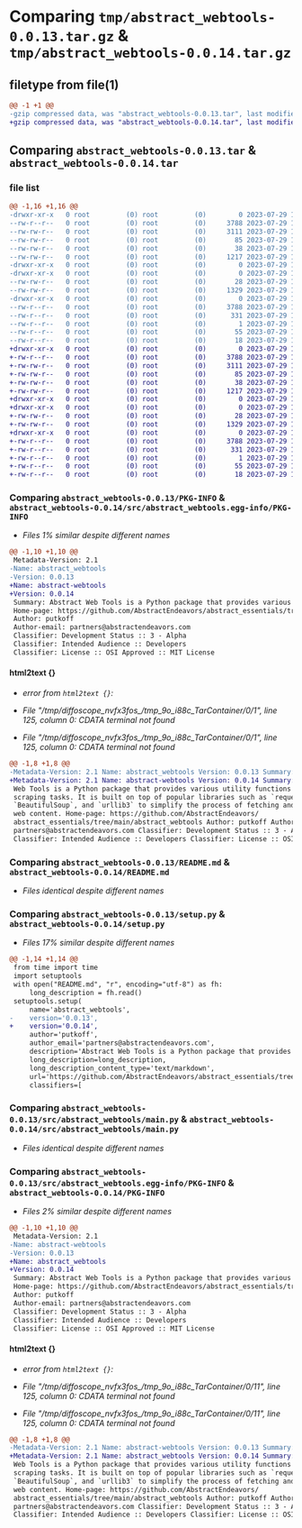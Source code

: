 # Comparing `tmp/abstract_webtools-0.0.13.tar.gz` & `tmp/abstract_webtools-0.0.14.tar.gz`

## filetype from file(1)

```diff
@@ -1 +1 @@
-gzip compressed data, was "abstract_webtools-0.0.13.tar", last modified: Sat Jul 29 19:45:51 2023, max compression
+gzip compressed data, was "abstract_webtools-0.0.14.tar", last modified: Sat Jul 29 19:50:03 2023, max compression
```

## Comparing `abstract_webtools-0.0.13.tar` & `abstract_webtools-0.0.14.tar`

### file list

```diff
@@ -1,16 +1,16 @@
-drwxr-xr-x   0 root         (0) root         (0)        0 2023-07-29 19:45:51.244279 abstract_webtools-0.0.13/
--rw-r--r--   0 root         (0) root         (0)     3788 2023-07-29 19:45:51.244279 abstract_webtools-0.0.13/PKG-INFO
--rw-rw-r--   0 root         (0) root         (0)     3111 2023-07-29 19:45:03.000000 abstract_webtools-0.0.13/README.md
--rw-rw-r--   0 root         (0) root         (0)       85 2023-07-29 19:09:21.000000 abstract_webtools-0.0.13/pyproject.toml
--rw-rw-r--   0 root         (0) root         (0)       38 2023-07-29 19:45:51.244279 abstract_webtools-0.0.13/setup.cfg
--rw-rw-r--   0 root         (0) root         (0)     1217 2023-07-29 19:45:13.000000 abstract_webtools-0.0.13/setup.py
-drwxr-xr-x   0 root         (0) root         (0)        0 2023-07-29 19:45:51.244279 abstract_webtools-0.0.13/src/
-drwxr-xr-x   0 root         (0) root         (0)        0 2023-07-29 19:45:51.244279 abstract_webtools-0.0.13/src/abstract_webtools/
--rw-rw-r--   0 root         (0) root         (0)       28 2023-07-29 19:28:16.000000 abstract_webtools-0.0.13/src/abstract_webtools/__init__.py
--rw-rw-r--   0 root         (0) root         (0)     1329 2023-07-29 19:09:21.000000 abstract_webtools-0.0.13/src/abstract_webtools/main.py
-drwxr-xr-x   0 root         (0) root         (0)        0 2023-07-29 19:45:51.244279 abstract_webtools-0.0.13/src/abstract_webtools.egg-info/
--rw-r--r--   0 root         (0) root         (0)     3788 2023-07-29 19:45:51.000000 abstract_webtools-0.0.13/src/abstract_webtools.egg-info/PKG-INFO
--rw-r--r--   0 root         (0) root         (0)      331 2023-07-29 19:45:51.000000 abstract_webtools-0.0.13/src/abstract_webtools.egg-info/SOURCES.txt
--rw-r--r--   0 root         (0) root         (0)        1 2023-07-29 19:45:51.000000 abstract_webtools-0.0.13/src/abstract_webtools.egg-info/dependency_links.txt
--rw-r--r--   0 root         (0) root         (0)       55 2023-07-29 19:45:51.000000 abstract_webtools-0.0.13/src/abstract_webtools.egg-info/requires.txt
--rw-r--r--   0 root         (0) root         (0)       18 2023-07-29 19:45:51.000000 abstract_webtools-0.0.13/src/abstract_webtools.egg-info/top_level.txt
+drwxr-xr-x   0 root         (0) root         (0)        0 2023-07-29 19:50:03.590374 abstract_webtools-0.0.14/
+-rw-r--r--   0 root         (0) root         (0)     3788 2023-07-29 19:50:03.590374 abstract_webtools-0.0.14/PKG-INFO
+-rw-rw-r--   0 root         (0) root         (0)     3111 2023-07-29 19:45:03.000000 abstract_webtools-0.0.14/README.md
+-rw-rw-r--   0 root         (0) root         (0)       85 2023-07-29 19:09:21.000000 abstract_webtools-0.0.14/pyproject.toml
+-rw-rw-r--   0 root         (0) root         (0)       38 2023-07-29 19:50:03.590374 abstract_webtools-0.0.14/setup.cfg
+-rw-rw-r--   0 root         (0) root         (0)     1217 2023-07-29 19:49:31.000000 abstract_webtools-0.0.14/setup.py
+drwxr-xr-x   0 root         (0) root         (0)        0 2023-07-29 19:50:03.590374 abstract_webtools-0.0.14/src/
+drwxr-xr-x   0 root         (0) root         (0)        0 2023-07-29 19:50:03.590374 abstract_webtools-0.0.14/src/abstract_webtools/
+-rw-rw-r--   0 root         (0) root         (0)       28 2023-07-29 19:28:16.000000 abstract_webtools-0.0.14/src/abstract_webtools/__init__.py
+-rw-rw-r--   0 root         (0) root         (0)     1329 2023-07-29 19:09:21.000000 abstract_webtools-0.0.14/src/abstract_webtools/main.py
+drwxr-xr-x   0 root         (0) root         (0)        0 2023-07-29 19:50:03.590374 abstract_webtools-0.0.14/src/abstract_webtools.egg-info/
+-rw-r--r--   0 root         (0) root         (0)     3788 2023-07-29 19:50:03.000000 abstract_webtools-0.0.14/src/abstract_webtools.egg-info/PKG-INFO
+-rw-r--r--   0 root         (0) root         (0)      331 2023-07-29 19:50:03.000000 abstract_webtools-0.0.14/src/abstract_webtools.egg-info/SOURCES.txt
+-rw-r--r--   0 root         (0) root         (0)        1 2023-07-29 19:50:03.000000 abstract_webtools-0.0.14/src/abstract_webtools.egg-info/dependency_links.txt
+-rw-r--r--   0 root         (0) root         (0)       55 2023-07-29 19:50:03.000000 abstract_webtools-0.0.14/src/abstract_webtools.egg-info/requires.txt
+-rw-r--r--   0 root         (0) root         (0)       18 2023-07-29 19:50:03.000000 abstract_webtools-0.0.14/src/abstract_webtools.egg-info/top_level.txt
```

### Comparing `abstract_webtools-0.0.13/PKG-INFO` & `abstract_webtools-0.0.14/src/abstract_webtools.egg-info/PKG-INFO`

 * *Files 1% similar despite different names*

```diff
@@ -1,10 +1,10 @@
 Metadata-Version: 2.1
-Name: abstract_webtools
-Version: 0.0.13
+Name: abstract-webtools
+Version: 0.0.14
 Summary: Abstract Web Tools is a Python package that provides various utility functions for web scraping tasks. It is built on top of popular libraries such as `requests`, `BeautifulSoup`, and `urllib3` to simplify the process of fetching and parsing web content.
 Home-page: https://github.com/AbstractEndeavors/abstract_essentials/tree/main/abstract_webtools
 Author: putkoff
 Author-email: partners@abstractendeavors.com
 Classifier: Development Status :: 3 - Alpha
 Classifier: Intended Audience :: Developers
 Classifier: License :: OSI Approved :: MIT License
```

#### html2text {}

 * *error from `html2text {}`:*

 * *File "/tmp/diffoscope_nvfx3fos_/tmp_9o_i88c_TarContainer/0/1", line 125, column 0: CDATA terminal not found*

 * *File "/tmp/diffoscope_nvfx3fos_/tmp_9o_i88c_TarContainer/0/1", line 125, column 0: CDATA terminal not found*

```diff
@@ -1,8 +1,8 @@
-Metadata-Version: 2.1 Name: abstract_webtools Version: 0.0.13 Summary: Abstract
+Metadata-Version: 2.1 Name: abstract-webtools Version: 0.0.14 Summary: Abstract
 Web Tools is a Python package that provides various utility functions for web
 scraping tasks. It is built on top of popular libraries such as `requests`,
 `BeautifulSoup`, and `urllib3` to simplify the process of fetching and parsing
 web content. Home-page: https://github.com/AbstractEndeavors/
 abstract_essentials/tree/main/abstract_webtools Author: putkoff Author-email:
 partners@abstractendeavors.com Classifier: Development Status :: 3 - Alpha
 Classifier: Intended Audience :: Developers Classifier: License :: OSI Approved
```

### Comparing `abstract_webtools-0.0.13/README.md` & `abstract_webtools-0.0.14/README.md`

 * *Files identical despite different names*

### Comparing `abstract_webtools-0.0.13/setup.py` & `abstract_webtools-0.0.14/setup.py`

 * *Files 17% similar despite different names*

```diff
@@ -1,14 +1,14 @@
 from time import time
 import setuptools
 with open("README.md", "r", encoding="utf-8") as fh:
     long_description = fh.read()
 setuptools.setup(
     name='abstract_webtools',
-    version='0.0.13',
+    version='0.0.14',
     author='putkoff',
     author_email='partners@abstractendeavors.com',
     description='Abstract Web Tools is a Python package that provides various utility functions for web scraping tasks. It is built on top of popular libraries such as `requests`, `BeautifulSoup`, and `urllib3` to simplify the process of fetching and parsing web content.',
     long_description=long_description,
     long_description_content_type='text/markdown',
     url='https://github.com/AbstractEndeavors/abstract_essentials/tree/main/abstract_webtools',
     classifiers=[
```

### Comparing `abstract_webtools-0.0.13/src/abstract_webtools/main.py` & `abstract_webtools-0.0.14/src/abstract_webtools/main.py`

 * *Files identical despite different names*

### Comparing `abstract_webtools-0.0.13/src/abstract_webtools.egg-info/PKG-INFO` & `abstract_webtools-0.0.14/PKG-INFO`

 * *Files 2% similar despite different names*

```diff
@@ -1,10 +1,10 @@
 Metadata-Version: 2.1
-Name: abstract-webtools
-Version: 0.0.13
+Name: abstract_webtools
+Version: 0.0.14
 Summary: Abstract Web Tools is a Python package that provides various utility functions for web scraping tasks. It is built on top of popular libraries such as `requests`, `BeautifulSoup`, and `urllib3` to simplify the process of fetching and parsing web content.
 Home-page: https://github.com/AbstractEndeavors/abstract_essentials/tree/main/abstract_webtools
 Author: putkoff
 Author-email: partners@abstractendeavors.com
 Classifier: Development Status :: 3 - Alpha
 Classifier: Intended Audience :: Developers
 Classifier: License :: OSI Approved :: MIT License
```

#### html2text {}

 * *error from `html2text {}`:*

 * *File "/tmp/diffoscope_nvfx3fos_/tmp_9o_i88c_TarContainer/0/11", line 125, column 0: CDATA terminal not found*

 * *File "/tmp/diffoscope_nvfx3fos_/tmp_9o_i88c_TarContainer/0/11", line 125, column 0: CDATA terminal not found*

```diff
@@ -1,8 +1,8 @@
-Metadata-Version: 2.1 Name: abstract-webtools Version: 0.0.13 Summary: Abstract
+Metadata-Version: 2.1 Name: abstract_webtools Version: 0.0.14 Summary: Abstract
 Web Tools is a Python package that provides various utility functions for web
 scraping tasks. It is built on top of popular libraries such as `requests`,
 `BeautifulSoup`, and `urllib3` to simplify the process of fetching and parsing
 web content. Home-page: https://github.com/AbstractEndeavors/
 abstract_essentials/tree/main/abstract_webtools Author: putkoff Author-email:
 partners@abstractendeavors.com Classifier: Development Status :: 3 - Alpha
 Classifier: Intended Audience :: Developers Classifier: License :: OSI Approved
```

